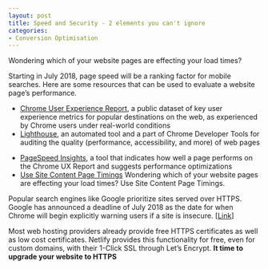 ```yaml
---
layout: post
title: Speed and Security - 2 elements you can't ignore
categories:
- Conversion Optimisation
---
```

Wondering which of your website pages are effecting your load times? 

Starting in July 2018, page speed will be a ranking factor for mobile searches. Here are some resources that can be used to evaluate a website page’s performance.

- [Chrome User Experience Report](https://developers.google.com/web/tools/chrome-user-experience-report/), a public dataset of key user experience metrics for popular destinations on the web, as experienced by Chrome users under real-world conditions
- [Lighthouse](https://developers.google.com/web/tools/lighthouse/), an automated tool and a part of Chrome Developer Tools for auditing the quality (performance, accessibility, and more) of web pages

[](https://pbs.twimg.com/media/Dnih3HwXsAAEVVN.jpg)

- [PageSpeed Insights](https://developers.google.com/speed/pagespeed/insights/), a tool that indicates how well a page performs on the Chrome UX Report and suggests performance optimizations
- [Use Site Content Page Timings](https://twitter.com/SharonTighe/status/1015142067125747712) Wondering which of your website pages are effecting your load times? Use Site Content Page Timings. 


Popular search engines like Google prioritize sites served over HTTPS.  Google has announced a deadline of July 2018 as the date for when Chrome will begin explicitly warning users if a site is insecure. [[Link](https://security.googleblog.com/2018/02/a-secure-web-is-here-to-stay.html)]

Most web hosting providers already provide free HTTPS certificates as well as low cost certificates. Netlify provides this functionality for free, even for custom domains, with their 1-Click SSL through Let’s Encrypt. **It time to upgrade your website to HTTPS**
